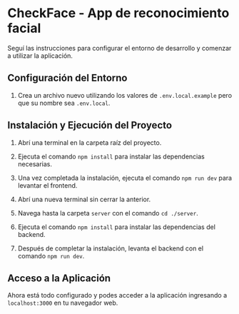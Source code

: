 # CheckFace - App de reconocimiento facial

Seguí las instrucciones para configurar el entorno de desarrollo y comenzar a utilizar la aplicación.

## Configuración del Entorno

1. Crea un archivo nuevo utilizando los valores de `.env.local.example` pero que su nombre sea `.env.local`.

## Instalación y Ejecución del Proyecto

1. Abrí una terminal en la carpeta raíz del proyecto.
2. Ejecuta el comando `npm install` para instalar las dependencias necesarias.
3. Una vez completada la instalación, ejecuta el comando `npm run dev` para levantar el frontend.

4. Abrí una nueva terminal sin cerrar la anterior.
5. Navega hasta la carpeta `server` con el comando `cd ./server`.
6. Ejecuta el comando `npm install` para instalar las dependencias del backend.
7. Después de completar la instalación, levanta el backend con el comando `npm run dev`.

## Acceso a la Aplicación

Ahora está todo configurado y podes acceder a la aplicación ingresando a `localhost:3000` en tu navegador web.
###